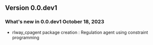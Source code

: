 ## Version 0.0.dev1

### What's new in 0.0.dev1 October 18, 2023

+ rlway_cpagent package creation : Regulation agent using constraint programming
